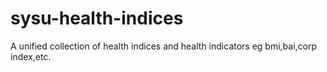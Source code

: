 # sysu-health-indices
A unified collection of health indices and health indicators eg bmi,bai,corp index,etc.
